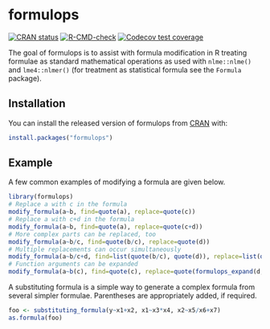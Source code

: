 # formulops

<!-- badges: start -->
[![CRAN status](https://www.r-pkg.org/badges/version/formulops)](https://CRAN.R-project.org/package=formulops)
[![R-CMD-check](https://github.com/humanpred/formulops/actions/workflows/R-CMD-check.yaml/badge.svg)](https://github.com/humanpred/formulops/actions/workflows/R-CMD-check.yaml)
[![Codecov test coverage](https://codecov.io/gh/humanpred/formulops/graph/badge.svg)](https://app.codecov.io/gh/humanpred/formulops)
<!-- badges: end -->

The goal of formulops is to assist with formula modification in R treating
formulae as standard mathematical operations as used with `nlme::nlme()` and
`lme4::nlmer()` (for treatment as statistical formula see the `Formula`
package).

## Installation

You can install the released version of formulops from
[CRAN](https://CRAN.R-project.org) with:

``` r
install.packages("formulops")
```

## Example

A few common examples of modifying a formula are given below.

``` r
library(formulops)
# Replace a with c in the formula
modify_formula(a~b, find=quote(a), replace=quote(c))
# Replace a with c+d in the formula
modify_formula(a~b, find=quote(a), replace=quote(c+d))
# More complex parts can be replaced, too
modify_formula(a~b/c, find=quote(b/c), replace=quote(d))
# Multiple replacements can occur simultaneously
modify_formula(a~b/c+d, find=list(quote(b/c), quote(d)), replace=list(quote(d), quote(e)))
# Function arguments can be expanded
modify_formula(a~b(c), find=quote(c), replace=quote(formulops_expand(d, e)))
```

A substituting formula is a simple way to generate a complex formula from several simpler formulae.  Parentheses are appropriately added, if required.

``` r
foo <- substituting_formula(y~x1+x2, x1~x3*x4, x2~x5/x6+x7)
as.formula(foo)
```

